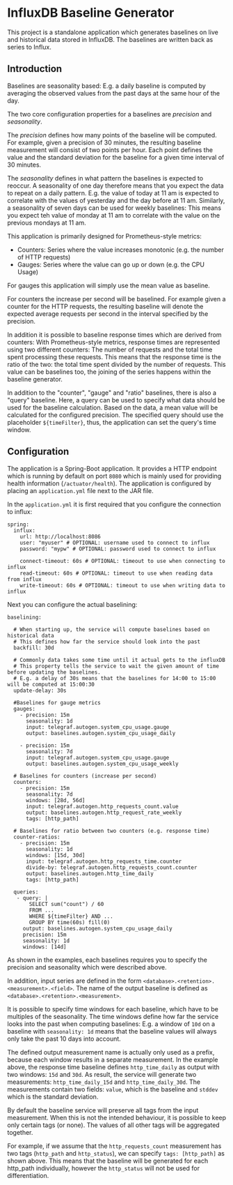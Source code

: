 # InfluxDB Baseline Generator

This project is a standalone application which generates baselines on live and historical data stored in InfluxDB.
The baselines are written back as series to Influx.

## Introduction

Baselines are seasonality based: E.g. a daily baseline is computed by averaging the observed values from the past days at the same hour of the day.

The two core configuration properties for a baselines are *precision* and *seasonality*.

The *precision* defines how many points of the baseline will be computed. For example, given a precision of 30 minutes,
the resulting baseline measurement will consist of two points per hour. Each point defines the value and the standard deviation
for the baseline for a given time interval of 30 minutes.

The *seasonality* defines in what pattern the baselines is expected to reoccur.
A seasonality of one day therefore means that you expect the data to repeat on a daily pattern.
E.g. the value of today at 11 am is expected to correlate with the values of yesterday and the day before at 11 am.
Similarly, a seasonality of seven days can be used for weekly baselines:
This means you expect teh value of monday at 11 am to correlate with the value on the previous mondays at 11 am.


This application is primarily designed for Prometheus-style metrics:
* Counters: Series where the value increases monotonic (e.g. the number of HTTP requests)
* Gauges: Series where the value can go up or down (e.g. the CPU Usage)

For gauges this application will simply use the mean value as baseline.

For counters the increase per second will be baselined. For example given a counter for the HTTP requests,
 the resulting baseline will denote the expected average requests per second in the interval specified by the precision.
 
In addition it is possible to baseline response times which are derived from counters:
With Prometheus-style metrics, response times are represented using two different counters:
The number of requests and the total time spent processing these requests.
This means that the response time is the ratio of the two: the total time spent divided by the number of requests.
This value can be baselines too, the joining of the series happens within the baseline generator.

In addition to the "counter", "gauge" and "ratio" baselines, there is also a "query" baseline.
Here, a query can be used to specify what data should be used for the baseline calculation.
Based on the data, a mean value will be calculated for the configured precision.
The specified query should use the placeholder `${timeFilter}`, thus, the application can set the query's time window.

## Configuration

The application is a Spring-Boot application. 
It provides a HTTP endpoint which is running by default on port `8080` which is mainly used for providing health information (`/actuator/health`).
The application is configured by placing an `application.yml` file next to the JAR file. 

In the `application.yml` it is first required that you configure the connection to influx:
```
spring:
  influx:
    url: http://localhost:8086
    user: "myuser" # OPTIONAL: username used to connect to influx
    password: "mypw" # OPTIONAL: password used to connect to influx
  
    connect-timeout: 60s # OPTIONAL: timeout to use when connecting to influx
    read-timeout: 60s # OPTIONAL: timeout to use when reading data from influx
    write-timeout: 60s # OPTIONAL: timeout to use when writing data to influx
```

Next you can configure the actual baselining:
```
baselining:

  # When starting up, the service will compute baselines based on historical data
  # This defines how far the service should look into the past
  backfill: 30d
  
  # Commonly data takes some time until it actual gets to the influxDB
  # This property tells the service to wait the given amount of time before updating the baselines.
  # E.g. a delay of 30s means that the baselines for 14:00 to 15:00 will be computed at 15:00:30
  update-delay: 30s
  
  #Baselines for gauge metrics
  gauges:
    - precision: 15m
      seasonality: 1d
      input: telegraf.autogen.system_cpu_usage.gauge
      output: baselines.autogen.system_cpu_usage_daily
      
    - precision: 15m
      seasonality: 7d
      input: telegraf.autogen.system_cpu_usage.gauge
      output: baselines.autogen.system_cpu_usage_weekly
      
  # Baselines for counters (increase per second)
  counters:
    - precision: 15m
      seasonality: 7d
      windows: [28d, 56d]
      input: telegraf.autogen.http_requests_count.value
      output: baselines.autogen.http_request_rate_weekly
      tags: [http_path]
  
  # Baselines for ratio between two counters (e.g. response time)    
  counter-ratios:
    - precision: 15m
      seasonality: 1d
      windows: [15d, 30d]
      input: telegraf.autogen.http_requests_time.counter
      divide-by: telegraf.autogen.http_requests_count.counter
      output: baselines.autogen.http_time_daily
      tags: [http_path]
      
  queries:
   - query: |
       SELECT sum("count") / 60
       FROM ...
       WHERE ${timeFilter} AND ...
       GROUP BY time(60s) fill(0)
     output: baselines.autogen.system_cpu_usage_daily
     precision: 15m
     seasonality: 1d
     windows: [14d]
```

As shown in the examples, each baselines requires you to specify the precision and seasonality which were described above.

In addition, input series are defined in the form `<database>.<retention>.<measurement>.<field>`.
The name of the output baseline is defined as `<database>.<retention>.<measurement>`.

It is possible to specify time windows for each baseline, which have to be multiples of the seasonality.
The time windows define how far the service looks into the past when computing baselines:
E.g. a window of `10d` on a baseline with `seasonality: 1d` means that the baseline values will always only take the past 10 days into account.

The defined output measurement name is actually only used as a prefix, because each window results in a separate measurement.
In the example above, the response time baseline defines `http_time_daily` as output with two windows: `15d` and `30d`.
As result, the service will generate two measurements: `http_time_daily_15d` and `http_time_daily_30d`.
The measurements contain two fields: `value`, which is the baseline and `stddev` which is the standard deviation.

By default the baseline service will preserve all tags from the input measurement.
When this is not the intended behaviour, it is possible to keep only certain tags (or none).
The values of all other tags will be aggregated together.

For example, if we assume that the `http_requests_count` measurement has two tags (`http_path` and `http_status`),
we can specify `tags: [http_path]` as shown above. This means that the baseline will be generated for each http_path individually,
however the `http_status` will not be used for differentiation.
